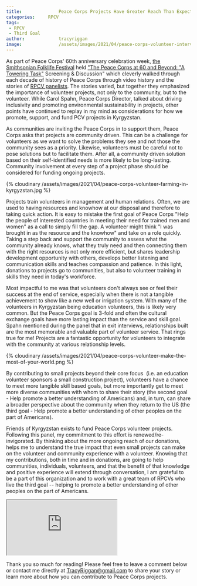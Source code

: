 ```yaml
---
title: 				Peace Corps Projects Have Greater Reach Than Expected
categories:		RPCV
tags:
 - RPCV
 - Third Goal
author:				tracyriggan
image:				/assets/images/2021/04/peace-corps-volunteer-interviewed-in-kyrgyzstan.png
---
```



As part of Peace Corps' 60th anniversary celebration week, [the Smithsonian Folklife Festival](https://festival.si.edu/) held ["The Peace Corps at 60 and Beyond: "A Towering Task"](https://www.youtube.com/watch?v=WMh31k-EDXM) Screening & Discussion" which cleverly walked through each decade of history of Peace Corps through video history and the stories of [RPCV panelists](https://festival.si.edu/event/peace-corps-at-60-a-towering-task). The stories varied, but together they emphasized the importance of volunteer projects, not only to the community, but to the volunteer. While Carol Spahn, Peace Corps Director, talked about driving inclusivity and promoting environmental sustainability in projects, other points have continued to replay in my mind as considerations for how we promote, support, and fund PCV projects in Kyrgyzstan.

As communities are inviting the Peace Corps in to support them, Peace Corps asks that projects are community driven. This can be a challenge for volunteers as we want to solve the problems they see and not those the community sees as a priority. Likewise, volunteers must be careful not to pose solutions but to facilitate them. After all, a community driven solution based on their self-identified needs is more likely to be long-lasting. Community involvement at every step of a project phase should be considered for funding ongoing projects.

{% cloudinary /assets/images/2021/04/peace-corps-volunteer-farming-in-kyrgyzstan.jpg %}

Projects train volunteers in management and human relations. Often, we are used to having resources and knowhow at our disposal and therefore to taking quick action. It is easy to mistake the first goal of Peace Corps "Help the people of interested countries in meeting their need for trained men and women" as a call to simply fill the gap. A volunteer might think "I was brought in as the resource and the knowhow" and take on a role quickly. Taking a step back and support the community to assess what the community already knows, what they truly need and then connecting them with the right resources is not only more efficient, but shares leadership development opportunity with others, develops better listening and communication skills and teaches compassion and patience. In this light, donations to projects go to communities, but also to volunteer training in skills they need in today's workforce.

Most impactful to me was that volunteers don't always see or feel their success at the end of service, especially when there is not a tangible achievement to show like a new well or irrigation system. With many of the volunteers in Kyrgyzstan being education volunteers, this is likely very common. But the Peace Corps goal is 3-fold and often the cultural exchange goals have more lasting impact than the service and skill goal. Spahn mentioned during the panel that in exit interviews, relationships built are the most memorable and valuable part of volunteer service. That rings true for me! Projects are a fantastic opportunity for volunteers to integrate with the community at various relationship levels.

{% cloudinary /assets/images/2021/04/peace-corps-volunteer-make-the-most-of-your-world.png %}

By contributing to small projects beyond their core focus  (i.e. an education volunteer sponsors a small construction project), volunteers have a chance to meet more tangible skill based goals, but more importantly get to meet more diverse communities with whom to share their story (the second goal - Help promote a better understanding of Americans) and, in turn, can share a broader perspective about the community when they return to the US (the third goal - Help promote a better understanding of other peoples on the part of Americans).

Friends of Kyrgyzstan exists to fund Peace Corps volunteer projects. Following this panel, my commitment to this effort is renewed/re-invigorated. By thinking about the more ongoing reach of our donations, helps me to understand the true impact that even small projects can make on the volunteer and community experience with a volunteer. Knowing that my contributions, both in time and in donations, are going to help communities, individuals, volunteers, and that the benefit of that knowledge and positive experience will extend through conversation, I am grateful to be a part of this organization and to work with a great team of RPCVs who live the third goal -- helping to promote a better understanding of other peoples on the part of Americans.

<div class="embed-responsive embed-responsive-16by9 mb-3">
  <iframe class="embed-responsive-item" src="https://www.youtube.com/embed/1UvKOyCy4qE" allowfullscreen></iframe>
</div>

Thank you so much for reading! Please feel free to leave a comment below or contact me directly at <TracyRiggan@gmail.com>  to share your story or learn more about how you can contribute to Peace Corps projects.